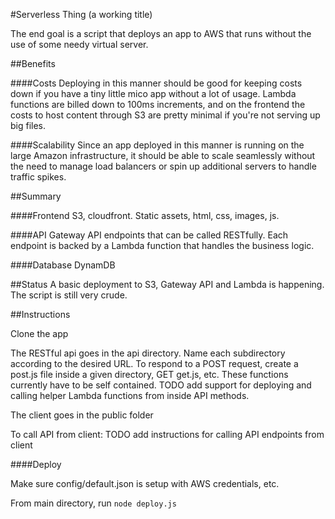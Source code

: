 #Serverless Thing 
(a working title)

The end goal is a script that deploys an app to AWS that runs without the use of some needy virtual server. 


##Benefits

####Costs 
Deploying in this manner should be good for keeping costs down if you have a tiny little mico app without a lot of usage. Lambda functions are billed down to 100ms increments, and on the frontend the costs to host content through S3 are pretty minimal if you're not serving up big files.

####Scalability
Since an app deployed in this manner is running on the large Amazon infrastructure, it should be able to scale seamlessly without the need to manage load balancers or spin up additional servers to handle traffic spikes.


##Summary

####Frontend
S3, cloudfront. Static assets, html, css, images, js.

####API
Gateway API endpoints that can be called RESTfully. Each endpoint is backed by a Lambda function that handles the business logic.

####Database
DynamDB


##Status
A basic deployment to S3, Gateway API and Lambda is happening. The script is still very crude.


##Instructions

Clone the app

The RESTful api goes in the api directory. Name each subdirectory according to the desired URL. To respond to a POST request, create a post.js file inside a given directory, GET get.js, etc. These functions currently have to be self contained. TODO add support for deploying and calling helper Lambda functions from inside API methods.

The client goes in the public folder

To call API from client: TODO add instructions for calling API endpoints from client

####Deploy

Make sure config/default.json is setup with AWS credentials, etc.

From main directory, run 
`node deploy.js`


